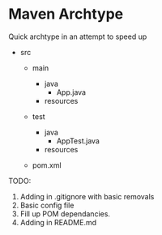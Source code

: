 # Maven Archtype

Quick archtype in an attempt to speed up 


- src
    - main
        - java
            - App.java
        - resources
            
    - test
        - java
            - AppTest.java
        - resources
            
    - pom.xml
    
TODO:

1. Adding in .gitignore with basic removals
2. Basic config file
3. Fill up POM dependancies.
4. Adding in README.md
